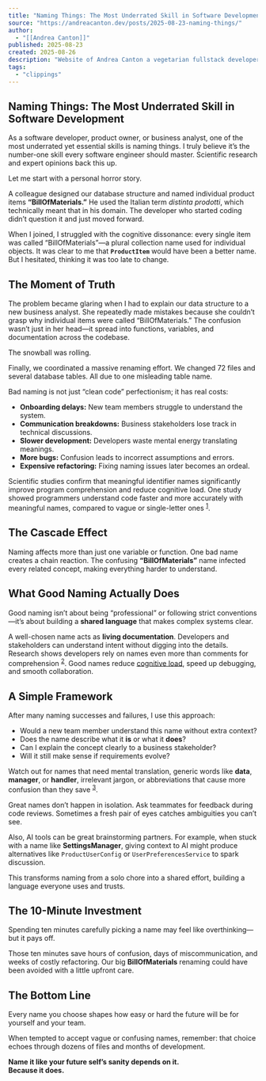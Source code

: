 ```yaml
---
title: "Naming Things: The Most Underrated Skill in Software Development ~ Andrea Canton"
source: "https://andreacanton.dev/posts/2025-08-23-naming-things/"
author:
  - "[[Andrea Canton]]"
published: 2025-08-23
created: 2025-08-26
description: "Website of Andrea Canton a vegetarian fullstack developer based in Verona, Italy."
tags:
  - "clippings"
---
```

## Naming Things: The Most Underrated Skill in Software Development

As a software developer, product owner, or business analyst, one of the most underrated yet essential skills is naming things. I truly believe it’s the number-one skill every software engineer should master. Scientific research and expert opinions back this up.

Let me start with a personal horror story.

A colleague designed our database structure and named individual product items **“BillOfMaterials.”** He used the Italian term *distinta prodotti*, which technically meant that in his domain. The developer who started coding didn’t question it and just moved forward.

When I joined, I struggled with the cognitive dissonance: every single item was called “BillOfMaterials”—a plural collection name used for individual objects. It was clear to me that **`ProductItem`** would have been a better name. But I hesitated, thinking it was too late to change.

## The Moment of Truth

The problem became glaring when I had to explain our data structure to a new business analyst. She repeatedly made mistakes because she couldn’t grasp why individual items were called “BillOfMaterials.” The confusion wasn’t just in her head—it spread into functions, variables, and documentation across the codebase.

The snowball was rolling.

Finally, we coordinated a massive renaming effort. We changed 72 files and several database tables. All due to one misleading table name.

Bad naming is not just “clean code” perfectionism; it has real costs:

- **Onboarding delays:** New team members struggle to understand the system.
- **Communication breakdowns:** Business stakeholders lose track in technical discussions.
- **Slower development:** Developers waste mental energy translating meanings.
- **More bugs:** Confusion leads to incorrect assumptions and errors.
- **Expensive refactoring:** Fixing naming issues later becomes an ordeal.

Scientific studies confirm that meaningful identifier names significantly improve program comprehension and reduce cognitive load. One study showed programmers understand code faster and more accurately with meaningful names, compared to vague or single-letter ones <sup><a href="https://andreacanton.dev/posts/2025-08-23-naming-things/#user-content-fn-1">1</a></sup>.

## The Cascade Effect

Naming affects more than just one variable or function. One bad name creates a chain reaction. The confusing **“BillOfMaterials”** name infected every related concept, making everything harder to understand.

## What Good Naming Actually Does

Good naming isn’t about being “professional” or following strict conventions—it’s about building a **shared language** that makes complex systems clear.

A well-chosen name acts as **living documentation**. Developers and stakeholders can understand intent without digging into the details. Research shows developers rely on names even more than comments for comprehension <sup><a href="https://andreacanton.dev/posts/2025-08-23-naming-things/#user-content-fn-2">2</a></sup>. Good names reduce [cognitive load](https://en.wikipedia.org/wiki/Cognitive_load), speed up debugging, and smooth collaboration.

## A Simple Framework

After many naming successes and failures, I use this approach:

- Would a new team member understand this name without extra context?
- Does the name describe what it **is** or what it **does**?
- Can I explain the concept clearly to a business stakeholder?
- Will it still make sense if requirements evolve?

Watch out for names that need mental translation, generic words like **data**, **manager**, or **handler**, irrelevant jargon, or abbreviations that cause more confusion than they save <sup><a href="https://andreacanton.dev/posts/2025-08-23-naming-things/#user-content-fn-3">3</a></sup>.

Great names don’t happen in isolation. Ask teammates for feedback during code reviews. Sometimes a fresh pair of eyes catches ambiguities you can’t see.

Also, AI tools can be great brainstorming partners. For example, when stuck with a name like **SettingsManager**, giving context to AI might produce alternatives like `ProductUserConfig` or `UserPreferencesService` to spark discussion.

This transforms naming from a solo chore into a shared effort, building a language everyone uses and trusts.

## The 10-Minute Investment

Spending ten minutes carefully picking a name may feel like overthinking—but it pays off.

Those ten minutes save hours of confusion, days of miscommunication, and weeks of costly refactoring. Our big **BillOfMaterials** renaming could have been avoided with a little upfront care.

## The Bottom Line

Every name you choose shapes how easy or hard the future will be for yourself and your team.

When tempted to accept vague or confusing names, remember: that choice echoes through dozens of files and months of development.

**Name it like your future self’s sanity depends on it.  
Because it does.**

[^1]: D. Feit, “Effects of Variable Names on Comprehension: An Empirical Study,” *ICPC*, 2017. [Link](https://www.cs.huji.ac.il/~feit/papers/Names17ICPC.pdf)

[^2]: P. Hilton, “Naming guidelines for professional programmers,” Hilton Foundation, 2025. [Link](https://hilton.org.uk/presentations/naming-guidelines)

[^3]: M. Makimo, “Naming conventions in programming – a review,” 2025. [Link](https://makimo.com/blog/scientific-perspective-on-naming-in-programming/)